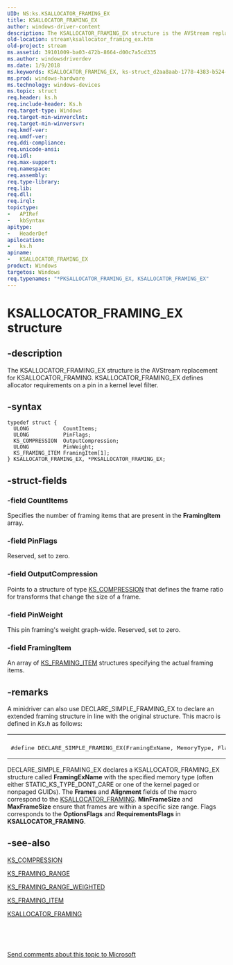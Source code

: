 ```yaml
---
UID: NS:ks.KSALLOCATOR_FRAMING_EX
title: KSALLOCATOR_FRAMING_EX
author: windows-driver-content
description: The KSALLOCATOR_FRAMING_EX structure is the AVStream replacement for KSALLOCATOR_FRAMING. KSALLOCATOR_FRAMING_EX defines allocator requirements on a pin in a kernel level filter.
old-location: stream\ksallocator_framing_ex.htm
old-project: stream
ms.assetid: 39101009-ba03-472b-8664-d00c7a5cd335
ms.author: windowsdriverdev
ms.date: 1/9/2018
ms.keywords: KSALLOCATOR_FRAMING_EX, ks-struct_d2aa8aab-1778-4383-b524-d52e4dd6c4c2.xml, ks/KSALLOCATOR_FRAMING_EX, KSALLOCATOR_FRAMING_EX structure [Streaming Media Devices], ks/PKSALLOCATOR_FRAMING_EX, PKSALLOCATOR_FRAMING_EX structure pointer [Streaming Media Devices], *PKSALLOCATOR_FRAMING_EX, PKSALLOCATOR_FRAMING_EX, stream.ksallocator_framing_ex
ms.prod: windows-hardware
ms.technology: windows-devices
ms.topic: struct
req.header: ks.h
req.include-header: Ks.h
req.target-type: Windows
req.target-min-winverclnt: 
req.target-min-winversvr: 
req.kmdf-ver: 
req.umdf-ver: 
req.ddi-compliance: 
req.unicode-ansi: 
req.idl: 
req.max-support: 
req.namespace: 
req.assembly: 
req.type-library: 
req.lib: 
req.dll: 
req.irql: 
topictype:
-	APIRef
-	kbSyntax
apitype:
-	HeaderDef
apilocation:
-	ks.h
apiname:
-	KSALLOCATOR_FRAMING_EX
product: Windows
targetos: Windows
req.typenames: "*PKSALLOCATOR_FRAMING_EX, KSALLOCATOR_FRAMING_EX"
---
```


# KSALLOCATOR_FRAMING_EX structure


## -description


The KSALLOCATOR_FRAMING_EX structure is the AVStream replacement for KSALLOCATOR_FRAMING. KSALLOCATOR_FRAMING_EX defines allocator requirements on a pin in a kernel level filter.


## -syntax


````
typedef struct {
  ULONG           CountItems;
  ULONG           PinFlags;
  KS_COMPRESSION  OutputCompression;
  ULONG           PinWeight;
  KS_FRAMING_ITEM FramingItem[1];
} KSALLOCATOR_FRAMING_EX, *PKSALLOCATOR_FRAMING_EX;
````


## -struct-fields




### -field CountItems

Specifies the number of framing items that are present in the <b>FramingItem</b> array.


### -field PinFlags

Reserved, set to zero.


### -field OutputCompression

Points to a structure of type <a href="..\ks\ns-ks-ks_compression.md">KS_COMPRESSION</a> that defines the frame ratio for transforms that change the size of a frame.


### -field PinWeight

This pin framing's weight graph-wide. Reserved, set to zero.


### -field FramingItem

An array of <a href="..\ks\ns-ks-ks_framing_item.md">KS_FRAMING_ITEM</a> structures specifying the actual framing items.


## -remarks



A minidriver can also use DECLARE_SIMPLE_FRAMING_EX to declare an extended framing structure in line with the original structure. This macro is defined in <i>Ks.h</i> as follows:

<div class="code"><span codelanguage=""><table>
<tr>
<th></th>
</tr>
<tr>
<td>
<pre>#define DECLARE_SIMPLE_FRAMING_EX(FramingExName, MemoryType, Flags, Frames, Alignment, MinFrameSize, MaxFrameSize) const KSALLOCATOR_FRAMING_EX FramingExName</pre>
</td>
</tr>
</table></span></div>
DECLARE_SIMPLE_FRAMING_EX declares a KSALLOCATOR_FRAMING_EX structure called <b>FramingExName</b> with the specified memory type (often either STATIC_KS_TYPE_DONT_CARE or one of the kernel paged or nonpaged GUIDs). The <b>Frames</b> and <b>Alignment</b> fields of the macro correspond to the <a href="..\ks\ns-ks-ksallocator_framing.md">KSALLOCATOR_FRAMING</a>. <b>MinFrameSize</b> and <b>MaxFrameSize</b> ensure that frames are within a specific size range. Flags corresponds to the <b>OptionsFlags</b> and <b>RequirementsFlags</b> in <b>KSALLOCATOR_FRAMING</b>.




## -see-also

<a href="..\ks\ns-ks-ks_compression.md">KS_COMPRESSION</a>



<a href="..\ks\ns-ks-ks_framing_range.md">KS_FRAMING_RANGE</a>



<a href="..\ks\ns-ks-ks_framing_range_weighted.md">KS_FRAMING_RANGE_WEIGHTED</a>



<a href="..\ks\ns-ks-ks_framing_item.md">KS_FRAMING_ITEM</a>



<a href="..\ks\ns-ks-ksallocator_framing.md">KSALLOCATOR_FRAMING</a>



 

 

<a href="mailto:wsddocfb@microsoft.com?subject=Documentation%20feedback [stream\stream]:%20KSALLOCATOR_FRAMING_EX structure%20 RELEASE:%20(1/9/2018)&amp;body=%0A%0APRIVACY STATEMENT%0A%0AWe use your feedback to improve the documentation. We don't use your email address for any other purpose, and we'll remove your email address from our system after the issue that you're reporting is fixed. While we're working to fix this issue, we might send you an email message to ask for more info. Later, we might also send you an email message to let you know that we've addressed your feedback.%0A%0AFor more info about Microsoft's privacy policy, see http://privacy.microsoft.com/en-us/default.aspx." title="Send comments about this topic to Microsoft">Send comments about this topic to Microsoft</a>

